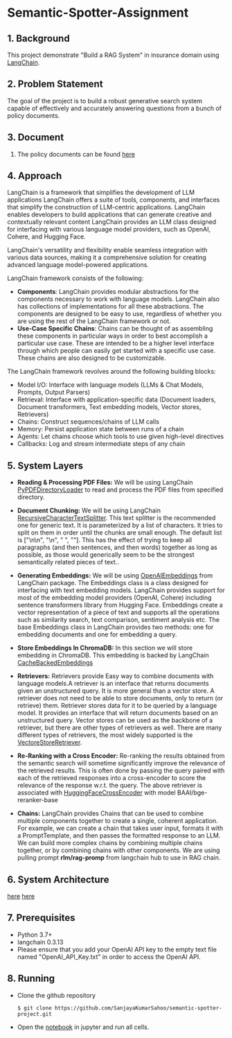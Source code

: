 # Semantic-Spotter-Assignment

## 1. Background

This project demonstrate "Build a RAG System" in insurance domain
using  [LangChain](https://python.langchain.com/docs/introduction/).

## 2. Problem Statement

The goal of the project is to build a robust generative search system capable of effectively and accurately
answering questions from a bunch of policy documents.

## 3. Document

1. The policy documents can be found [here](./Policy+Documents)

## 4. Approach

LangChain is a framework that simplifies the development of LLM applications LangChain offers a suite of tools,
components, and interfaces that simplify the construction of LLM-centric applications. LangChain enables developers to
build applications that can generate creative and contextually relevant content LangChain provides an LLM class designed
for interfacing with various language model providers, such as OpenAI, Cohere, and Hugging Face.

LangChain's versatility and flexibility enable seamless integration with various data sources, making it a comprehensive
solution for creating advanced language model-powered applications.

LangChain framework consists of the following:

- **Components**: LangChain provides modular abstractions for the components necessary to work with language models.
  LangChain also has collections of implementations for all these abstractions. The components are designed to be easy
  to use, regardless of whether you are using the rest of the LangChain framework or not.
- **Use-Case Specific Chains**: Chains can be thought of as assembling these components in particular ways in order to
  best accomplish a particular use case. These are intended to be a higher level interface through which people can
  easily get started with a specific use case. These chains are also designed to be customizable.

The LangChain framework revolves around the following building blocks:

* Model I/O: Interface with language models (LLMs & Chat Models, Prompts, Output Parsers)
* Retrieval: Interface with application-specific data (Document loaders, Document transformers, Text embedding models,
  Vector stores, Retrievers)
* Chains: Construct sequences/chains of LLM calls
* Memory: Persist application state between runs of a chain
* Agents: Let chains choose which tools to use given high-level directives
* Callbacks: Log and stream intermediate steps of any chain

## 5. System Layers

- **Reading & Processing PDF Files:** We will be
  using
  LangChain [PyPDFDirectoryLoader](https://python.langchain.com/api_reference/community/document_loaders/langchain_community.document_loaders.pdf.PyPDFDirectoryLoader.html)
  to read and process the PDF files from specified directory.

- **Document Chunking:**  We will be
  using LangChain [RecursiveCharacterTextSplitter](https://python.langchain.com/docs/how_to/recursive_text_splitter/).
  This text
  splitter is the recommended one for generic text. It is parameterized by a list of
  characters. It tries to split on them in order until the chunks are small enough. The default list
  is ["\n\n", "\n", " ", ""]. This has the effect of trying to keep all paragraphs (and then sentences, and then words)
  together as long as possible, as those would generically seem to be the strongest semantically related pieces of
  text..

- **Generating Embeddings:**  We will be
  using [OpenAIEmbeddings](https://python.langchain.com/docs/integrations/text_embedding/openai/) from LangChain
  package. The Embeddings class
  is a class designed for interfacing with text embedding models.
  LangChain provides support for most of the embedding model providers (OpenAI, Cohere) including sentence transformers
  library from Hugging Face. Embeddings create a vector representation of a piece of text and supports all the
  operations such as similarity search, text comparison, sentiment analysis etc. The base Embeddings class in LangChain
  provides two methods: one for embedding documents and one for embedding a query.

- **Store Embeddings In ChromaDB:** In this section we will store embedding in ChromaDB. This embedding is backed by
  LangChain [CacheBackedEmbeddings](https://python.langchain.com/api_reference/langchain/embeddings/langchain.embeddings.cache.CacheBackedEmbeddings.html)

- **Retrievers:** Retrievers provide Easy way to combine documents with language models.A retriever is an interface that
  returns documents given an unstructured query. It is more general than a vector store. A retriever does not need to be
  able to store documents, only to return (or retrieve) them. Retriever stores data for it to be queried by a language
  model. It provides an interface that will return documents based on an unstructured query. Vector stores can be used
  as the backbone of a retriever, but there are other types of retrievers as well. There are many different types of
  retrievers, the most widely supported is
  the [VectoreStoreRetriever](https://python.langchain.com/api_reference/core/vectorstores/langchain_core.vectorstores.base.VectorStoreRetriever.html).

- **Re-Ranking with a Cross Encoder:** Re-ranking the results obtained from the semantic search will sometime
  significantly improve the relevance of the retrieved results. This is often done by passing the query paired with each
  of the retrieved responses into a cross-encoder to score the relevance of the response w.r.t. the query. The above
  retriever is associated
  with [HuggingFaceCrossEncoder](https://python.langchain.com/api_reference/community/cross_encoders/langchain_community.cross_encoders.huggingface.HuggingFaceCrossEncoder.html)
  with model BAAI/bge-reranker-base

- **Chains:** LangChain provides Chains that can be used to combine multiple components together to create a single,
  coherent application. For example, we can create a chain that takes user input, formats it with a PromptTemplate, and
  then passes the formatted response to an LLM. We can build more complex chains by combining multiple chains together,
  or by combining chains with other components. We are using pulling prompt <b>rlm/rag-promp</b> from langchain hub to
  use in RAG chain.

## 6. System Architecture

[here](./images/arch1.png)
[here](./images/arch2.png)

## 7. Prerequisites

- Python 3.7+
- langchain 0.3.13
- Please ensure that you add your OpenAI API key to the empty text file named "OpenAI_API_Key.txt" in order to access
  the
  OpenAI API.

## 8. Running

- Clone the github repository
  ```shell
  $ git clone https://github.com/SanjayaKumarSahoo/semantic-spotter-project.git
  ```
- Open
  the [notebook](https://github.com/SanjayaKumarSahoo/semantic-spotter-project/blob/main/semantic-spotter-langchain-notebook.ipynb)
  in jupyter and run all cells.

